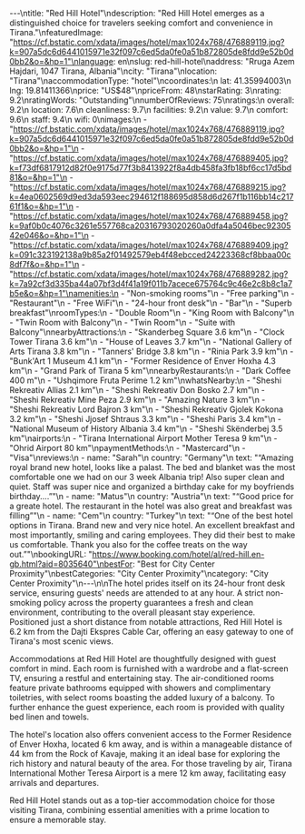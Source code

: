---\ntitle: "Red Hill Hotel"\ndescription: "Red Hill Hotel emerges as a distinguished choice for travelers seeking comfort and convenience in Tirana."\nfeaturedImage: "https://cf.bstatic.com/xdata/images/hotel/max1024x768/476889119.jpg?k=907a5dc6d6441015971e32f097c6ed5da0fe0a51b872805de8fdd9e52b0d0bb2&o=&hp=1"\nlanguage: en\nslug: red-hill-hotel\naddress: "Rruga Azem Hajdari, 1047 Tirana, Albania"\ncity: "Tirana"\nlocation: "Tirana"\naccommodationType: "hotel"\ncoordinates:\n  lat: 41.35994003\n  lng: 19.81411366\nprice: "US$48"\npriceFrom: 48\nstarRating: 3\nrating: 9.2\nratingWords: "Outstanding"\nnumberOfReviews: 75\nratings:\n  overall: 9.2\n  location: 7.6\n  cleanliness: 9.7\n  facilities: 9.2\n  value: 9.7\n  comfort: 9.6\n  staff: 9.4\n  wifi: 0\nimages:\n  - "https://cf.bstatic.com/xdata/images/hotel/max1024x768/476889119.jpg?k=907a5dc6d6441015971e32f097c6ed5da0fe0a51b872805de8fdd9e52b0d0bb2&o=&hp=1"\n  - "https://cf.bstatic.com/xdata/images/hotel/max1024x768/476889405.jpg?k=f73df6817912d82f0e9175d77f3b8413922f8a4db458fa3fb18bf6cc17d5bd81&o=&hp=1"\n  - "https://cf.bstatic.com/xdata/images/hotel/max1024x768/476889215.jpg?k=4ea0602569d9ed3da593eec294612f188695d858d6d267f1b116bb14c21761f1&o=&hp=1"\n  - "https://cf.bstatic.com/xdata/images/hotel/max1024x768/476889458.jpg?k=9af0b0c4076c3261e557768ca20316793020260a0dfa4a5046bec9230542e046&o=&hp=1"\n  - "https://cf.bstatic.com/xdata/images/hotel/max1024x768/476889409.jpg?k=091c323192138a9b85a2f01492579eb4f48ebcced24223368cf8bbaa00c8df7f&o=&hp=1"\n  - "https://cf.bstatic.com/xdata/images/hotel/max1024x768/476889282.jpg?k=7a92cf3d335ba44a07bf3d4f41a19f011b7acece675764c9c46e2c8b8c1a7b5e&o=&hp=1"\namenities:\n  - "Non-smoking rooms"\n  - "Free parking"\n  - "Restaurant"\n  - "Free WiFi"\n  - "24-hour front desk"\n  - "Bar"\n  - "Superb breakfast"\nroomTypes:\n  - "Double Room"\n  - "King Room with Balcony"\n  - "Twin Room with Balcony"\n  - "Twin Room"\n  - "Suite with Balcony"\nnearbyAttractions:\n  - "Skanderbeg Square 3.6 km"\n  - "Clock Tower Tirana 3.6 km"\n  - "House of Leaves 3.7 km"\n  - "National Gallery of Arts Tirana 3.8 km"\n  - "Tanners' Bridge 3.8 km"\n  - "Rinia Park 3.9 km"\n  - "Bunk'Art 1 Museum 4.1 km"\n  - "Former Residence of Enver Hoxha 4.3 km"\n  - "Grand Park of Tirana 5 km"\nnearbyRestaurants:\n  - "Dark Coffee 400 m"\n  - "Ushqimore Fruta Perime 1.2 km"\nwhatsNearby:\n  - "Sheshi Rekreativ Allias 2.1 km"\n  - "Sheshi Rekreativ Don Bosko 2.7 km"\n  - "Sheshi Rekreativ Mine Peza 2.9 km"\n  - "Amazing Nature 3 km"\n  - "Sheshi Rekreativ Lord Bajron 3 km"\n  - "Sheshi Rekreativ Gjolek Kokona 3.2 km"\n  - "Sheshi Jjosef Shtraus 3.3 km"\n  - "Sheshi Paris 3.4 km"\n  - "National Museum of History Albania 3.4 km"\n  - "Sheshi Skënderbej 3.5 km"\nairports:\n  - "Tirana International Airport Mother Teresa 9 km"\n  - "Ohrid Airport 80 km"\npaymentMethods:\n  - "Mastercard"\n  - "Visa"\nreviews:\n  - name: "Sarah"\n    country: "Germany"\n    text: "“Amazing royal brand new hotel, looks like a palast. The bed and blanket was the most comfortable one we had on our 3 week Albania trip! Also super clean and quiet. Staff was super nice and organized a birthday cake for my boyfriends birthday....”"\n  - name: "Matus"\n    country: "Austria"\n    text: "“Good price for a greate hotel.
The restaurant in the hotel was also great and breakfast was filling”"\n  - name: "Cem"\n    country: "Turkey"\n    text: "“One of the best hotel options in Tirana. Brand new and very nice hotel. An excellent breakfast and most importantly, smiling and caring employees. They did their best to make us comfortable. Thank you also for the coffee treats on the way out.”"\nbookingURL: "https://www.booking.com/hotel/al/red-hill.en-gb.html?aid=8035640"\nbestFor: "Best for City Center Proximity"\nbestCategories: "City Center Proximity"\ncategory: "City Center Proximity"\n---\n\nThe hotel prides itself on its 24-hour front desk service, ensuring guests' needs are attended to at any hour. A strict non-smoking policy across the property guarantees a fresh and clean environment, contributing to the overall pleasant stay experience. Positioned just a short distance from notable attractions, Red Hill Hotel is 6.2 km from the Dajti Ekspres Cable Car, offering an easy gateway to one of Tirana's most scenic views.

Accommodations at Red Hill Hotel are thoughtfully designed with guest comfort in mind. Each room is furnished with a wardrobe and a flat-screen TV, ensuring a restful and entertaining stay. The air-conditioned rooms feature private bathrooms equipped with showers and complimentary toiletries, with select rooms boasting the added luxury of a balcony. To further enhance the guest experience, each room is provided with quality bed linen and towels.

The hotel's location also offers convenient access to the Former Residence of Enver Hoxha, located 6 km away, and is within a manageable distance of 44 km from the Rock of Kavaje, making it an ideal base for exploring the rich history and natural beauty of the area. For those traveling by air, Tirana International Mother Teresa Airport is a mere 12 km away, facilitating easy arrivals and departures.

Red Hill Hotel stands out as a top-tier accommodation choice for those visiting Tirana, combining essential amenities with a prime location to ensure a memorable stay.